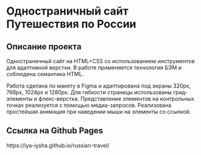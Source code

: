 <h1>Одностраничный сайт Путешествия по России</h1>
<h2>Описание проекта</h2>
  <p>Одностраничный сайт на HTML+CSS со использованием инструментов для адаптивной верстки. В работе применяется технология БЭМ и соблюдена семантика HTML.</p>
  <p>Работа сделана по макету в Figma и адаптирована под экраны 320px, 768px, 1024px и 1280px. Для гибкости страницы использованы грид-элементы и флекс-верстка. Представление элементов на контрольных точках реализуется с помощью медиа-запросов. Реализована простейшая анимация при наведении мыши на элементы со ссылкой.</p>
<h2>Ссылка на Github Pages</h2>
  <p>https://iya-iysha.github.io/russian-travel/</p>
